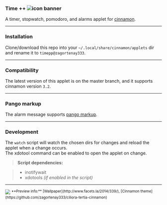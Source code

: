 ### Time ++ ![icon banner](https://i.imgur.com/9YeawvE.png)

A timer, stopwatch, pomodoro, and alarms applet for
[cinnamon](https://github.com/linuxmint/Cinnamon/tree/master/js/ui).

---

### Installation

Clone/download this repo into your `~/.local/share/cinnamon/applets` dir and
rename it to `timepp@zagortenay333`.

---

### Compatibility

The latest version of this applet is on the master branch, and it supports
cinnamon version `3.2`.

---

### Pango markup

The alarm message supports [pango markup](https://developer.gnome.org/pango/stable/PangoMarkupFormat.html).

---

### Development

The `watch` script will watch the chosen dirs for changes and reload the applet
when a change occurs.  
The xdotool command can be enabled to open the applet on change.

> **Script dependencies:**

> * inotifywait
> * xdotools _(if enabled in the script)_

---

<img src="http://i.imgur.com/XOSL077.png" id="preview">
<sup>**Preview info:** [Wallpaper](http://www.facets.la/2014/339/), [Cinnamon theme](https://github.com/zagortenay333/ciliora-tertia-cinnamon)</sup>
